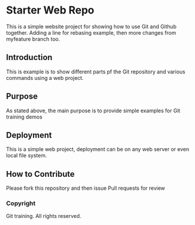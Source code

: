 # Starter Web Repo

This is a simple website project for showing how to use Git and Github together.
Adding a line for rebasing example, then more changes from myfeature branch too.

## Introduction

This is example is to show different parts pf the Git repository and various commands using a web project.

## Purpose

As stated above, the main purpose is to provide simple examples for Git training demos

## Deployment

This is a simple web project, deployment can be on any web server or even local file system.

## How to Contribute

Please fork this repository and then issue Pull requests for review

### Copyright

Git training. All rights reserved.